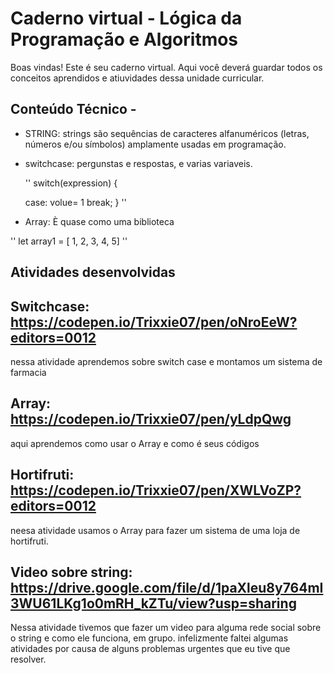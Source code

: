 # Caderno virtual - Lógica da Programação e Algoritmos
Boas vindas! Este é seu caderno virtual. Aqui você deverá guardar todos os conceitos aprendidos e atiuvidades dessa unidade curricular. 

## Conteúdo Técnico -
- STRING:
   strings são sequências de caracteres alfanuméricos (letras, números e/ou símbolos) amplamente usadas em programação.
  
- switchcase:
  pergunstas e respostas, e varias variaveis.

   ''
  switch(expression) {

   case: volue= 1
  break;
 } ''

- Array:
È quase como uma biblioteca

''
  let array1 = [ 1, 2, 3, 4, 5]
  ''

## Atividades desenvolvidas

## Switchcase: https://codepen.io/Trixxie07/pen/oNroEeW?editors=0012 
nessa atividade aprendemos sobre switch case e montamos um sistema de farmacia
## Array: https://codepen.io/Trixxie07/pen/yLdpQwg
aqui aprendemos como usar o Array e como é seus códigos
## Hortifruti: https://codepen.io/Trixxie07/pen/XWLVoZP?editors=0012
neesa atividade usamos o Array para fazer um sistema de uma loja de hortifruti.
## Video sobre string:  https://drive.google.com/file/d/1paXleu8y764mI3WU61LKg1o0mRH_kZTu/view?usp=sharing
Nessa atividade tivemos que fazer um video para alguma rede social sobre o string e como ele funciona, em grupo.
infelizmente faltei algumas atividades por causa de alguns problemas urgentes que eu tive que resolver.
